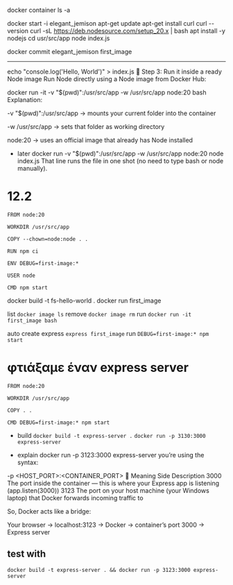 docker container ls -a

docker start -i elegant_jemison
apt-get update
apt-get install curl
curl --version
curl -sL https://deb.nodesource.com/setup_20.x | bash
apt install -y nodejs
cd usr/src/app
node index.js

docker commit elegant_jemison first_image

---

echo "console.log('Hello, World')" > index.js
🏃 Step 3: Run it inside a ready Node image
Run Node directly using a Node image from Docker Hub:

docker run -it -v "$(pwd)":/usr/src/app -w /usr/src/app node:20 bash
Explanation:

-v "$(pwd)":/usr/src/app → mounts your current folder into the container

-w /usr/src/app → sets that folder as working directory

node:20 → uses an official image that already has Node installed

- later
docker run -v "$(pwd)":/usr/src/app -w /usr/src/app node:20 node index.js
That line runs the file in one shot (no need to type bash or node manually).

# 12.2

```
FROM node:20

WORKDIR /usr/src/app

COPY --chown=node:node . .

RUN npm ci

ENV DEBUG=first-image:*

USER node

CMD npm start
```

docker build -t fs-hello-world . 
docker run first_image

list
`docker image ls`
remove
`docker image rm`
run
`docker run -it first_image bash`

auto create express
`express first_image`
run
`DEBUG=first-image:* npm start`

# φτιάξαμε έναν express server
```
FROM node:20

WORKDIR /usr/src/app

COPY . .

CMD DEBUG=first-image:* npm start
```
- build
`docker build -t express-server .`
`docker run -p 3130:3000 express-server`

- explain
docker run -p 3123:3000 express-server
you’re using the syntax:

-p <HOST_PORT>:<CONTAINER_PORT>
🧠 Meaning
Side	Description
3000	The port inside the container — this is where your Express app is listening (app.listen(3000))
3123	The port on your host machine (your Windows laptop) that Docker forwards incoming traffic to

So, Docker acts like a bridge:

Your browser → localhost:3123 → Docker → container’s port 3000 → Express server


## test with
`docker build -t express-server . && docker run -p 3123:3000 express-server`